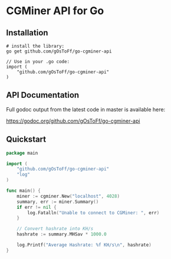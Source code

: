 # CGMiner API for Go #

## Installation ##

    # install the library:
    go get github.com/gOsToFf/go-cgminer-api

    // Use in your .go code:
    import (
        "github.com/gOsToFf/go-cgminer-api"
    )

## API Documentation ##

Full godoc output from the latest code in master is available here:

https://godoc.org/github.com/gOsToFf/go-cgminer-api

## Quickstart ##

```go
package main

import (
    "github.com/gOsToFf/go-cgminer-api"
    "log"
)

func main() {
    miner := cgminer.New("localhost", 4028)
    summary, err := miner.Summary()
    if err != nil {
        log.Fatalln("Unable to connect to CGMiner: ", err)
    }

    // Convert hashrate into KH/s
    hashrate := summary.MHSav * 1000.0

    log.Printf("Average Hashrate: %f KH/s\n", hashrate)
}
```
